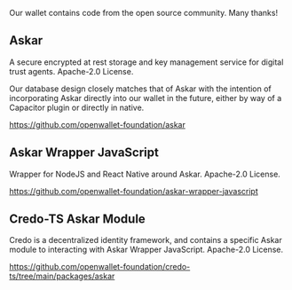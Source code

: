 Our wallet contains code from the open source community. Many thanks!

## Askar
A secure encrypted at rest storage and key management service for digital trust agents. Apache-2.0 License.

Our database design closely matches that of Askar with the intention of incorporating Askar directly into our wallet in the future, either by way of a Capacitor plugin or directly in native.

https://github.com/openwallet-foundation/askar

## Askar Wrapper JavaScript
Wrapper for NodeJS and React Native around Askar. Apache-2.0 License.

https://github.com/openwallet-foundation/askar-wrapper-javascript

## Credo-TS Askar Module
Credo is a decentralized identity framework, and contains a specific Askar module to interacting with Askar Wrapper JavaScript. Apache-2.0 License.

https://github.com/openwallet-foundation/credo-ts/tree/main/packages/askar

